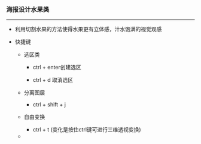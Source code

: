 ### 海报设计水果类

---

- 利用切割水果的方法使得水果更有立体感，汁水饱满的视觉观感

- 快捷键
  
  - 选区类
    
    - ctrl + enter创建选区
    
    - ctrl + d 取消选区
  
  - 分离图层
    
    - ctrl + shift + j
  
  - 自由变换
    
    - ctrl + t (变化是按住ctrl键可进行三维透视变换)
  
  - 
